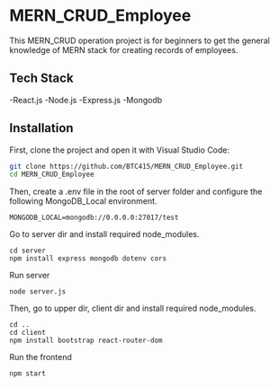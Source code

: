 # MERN_CRUD_Employee

This MERN_CRUD operation project is for beginners to get the general knowledge of MERN stack for creating records of employees.

## Tech Stack

-React.js
-Node.js
-Express.js
-Mongodb

## Installation

First, clone the project and open it with Visual Studio Code:

```bash
git clone https://github.com/BTC415/MERN_CRUD_Employee.git
cd MERN_CRUD_Employee

```

Then, create a .env file in the root of server folder and configure the following MongoDB_Local environment.
```
MONGODB_LOCAL=mongodb://0.0.0.0:27017/test
```
Go to server dir and install required node_modules.
```
cd server
npm install express mongodb dotenv cors
```

Run server

```
node server.js
```
Then, go to upper dir, client dir and install required node_modules.

```
cd ..
cd client
npm install bootstrap react-router-dom

```

Run the frontend

```
npm start
```
